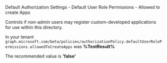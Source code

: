 Default Authorization Settings - Default User Role Permissions - Allowed to create Apps

Controls if non-admin users may register custom-developed applications for use within this directory.

<!--- Results --->

In your tenant `graph.microsoft.com/beta/policies/authorizationPolicy.defaultUserRolePermissions.allowedToCreateApps` was **%TestResult%**

The recommended value is **'false'**
